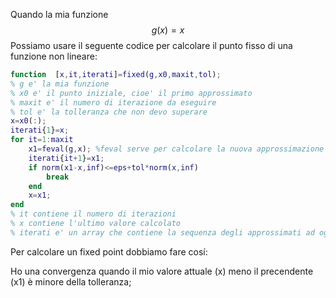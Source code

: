 Quando la mia funzione 
$$
	g(x)=x
$$
Possiamo usare il seguente codice per calcolare il punto fisso di una funzione non lineare:
```matlab
function  [x,it,iterati]=fixed(g,x0,maxit,tol);
% g e' la mia funzione
% x0 e' il punto iniziale, cioe' il primo approssimato
% maxit e' il numero di iterazione da eseguire 
% tol e' la tolleranza che non devo superare
x=x0(:);
iterati{1}=x;
for it=1:maxit
    x1=feval(g,x); %feval serve per calcolare la nuova approssimazione iterata
    iterati{it+1}=x1;
    if norm(x1-x,inf)<=eps+tol*norm(x,inf)
        break
    end
    x=x1;
end
% it contiene il numero di iterazioni
% x contiene l'ultimo valore calcolato
% iterati e' un array che contiene la sequenza degli approssimati ad ogni iterazione
```

Per calcolare un fixed point dobbiamo fare cosí:

Ho una convergenza quando il mio valore attuale (x) meno il precendente (x1) è minore della tolleranza;